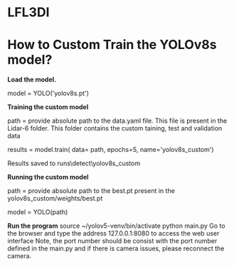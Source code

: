 # LFL3DI

#  How to Custom Train the YOLOv8s model?

**Load the model.**

model = YOLO('yolov8s.pt')

**Training the custom model**

path = provide absolute path to the data.yaml file. This file is present in the Lidar-6 folder. This folder contains the custom taining, test and validation data

results = model.train(
   data= path,
   epochs=5,
   name='yolov8s_custom')


Results saved to runs\detect\yolov8s_custom

**Running the custom model**

path = provide absolute path to the best.pt present in the yolov8s_custom/weights/best.pt

model = YOLO(path)


**Run the program**
source ~/yolov5-venv/bin/activate
python main.py
Go to the browser and type the address 127.0.0.1:8080 to access the web user interface
Note, the port number should be consist with the port number defined in the main.py and if there is camera issues, please reconnect the camera.



